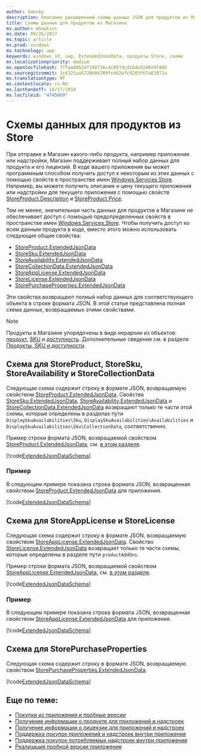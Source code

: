 ```yaml
---
author: Xansky
description: Описание расширенной схемы данных JSON для продуктов из Магазина в пространстве имен Windows.Services.Store.
title: Схемы данных для продуктов из Магазина
ms.author: mhopkins
ms.date: 09/26/2017
ms.topic: article
ms.prod: windows
ms.technology: uwp
keywords: windows 10, uwp, ExtendedJsonData, продукты Store, схема
ms.localizationpriority: medium
ms.openlocfilehash: 77faa88524f348736c4c997dcd18ded200e9fd86
ms.sourcegitcommit: 1c6325aa572868b789fcdd2efc9203f67a83872a
ms.translationtype: MT
ms.contentlocale: ru-RU
ms.lasthandoff: 10/17/2018
ms.locfileid: "4745669"
---
```

# <a name="data-schemas-for-store-products"></a>Схемы данных для продуктов из Store

При отправке в Магазин какого-либо продукта, например приложения или надстройки, Магазин поддерживает полный набор данных для продукта и его лицензий. В коде вашего приложения вы может программным способом получить доступ к некоторым из этих данных с помощью свойств в пространстве имен [Windows.Services.Store](https://msdn.microsoft.com/library/windows/apps/windows.services.store.aspx). Например, вы можете получить описание и цену текущего приложения или надстройки для текущего приложения с помощью свойств [StoreProduct.Description](https://docs.microsoft.com/uwp/api/windows.services.store.storeproduct.Description) и [StoreProduct.Price](https://docs.microsoft.com/uwp/api/windows.services.store.storeproduct.Price).

Тем не менее, значительная часть данных для продуктов в Магазине не обеспечивает доступ с помощью предопределенных свойств в пространстве имен [Windows.Services.Store](https://msdn.microsoft.com/library/windows/apps/windows.services.store.aspx). Чтобы получить доступ ко всем данным продукта в коде, вместо этого можно использовать следующие общие свойства:

* [StoreProduct.ExtendedJsonData](https://docs.microsoft.com/uwp/api/windows.services.store.storeproduct.ExtendedJsonData)
* [StoreSku.ExtendedJsonData](https://docs.microsoft.com/uwp/api/windows.services.store.storesku.ExtendedJsonData)
* [StoreAvailability.ExtendedJsonData](https://docs.microsoft.com/uwp/api/windows.services.store.storeavailability.ExtendedJsonData)
*   [StoreCollectionData.ExtendedJsonData](https://docs.microsoft.com/uwp/api/windows.services.store.storecollectiondata.ExtendedJsonData)
*   [StoreAppLicense.ExtendedJsonData](https://docs.microsoft.com/uwp/api/windows.services.store.storeapplicense.ExtendedJsonData)
* [StoreLicense.ExtendedJsonData](https://docs.microsoft.com/uwp/api/windows.services.store.storelicense.ExtendedJsonData)
*   [StorePurchaseProperties.ExtendedJsonData](https://docs.microsoft.com/uwp/api/windows.services.store.storepurchaseproperties.ExtendedJsonData)

Эти свойства возвращают полный набор данных для соответствующего объекта в строке формата JSON. В этой статье представлена полная схема данных, возвращаемых этими свойствами.

> [!NOTE]
> Продукты в Магазине упорядочены в виде иерархии из объектов: [продукт](https://docs.microsoft.com/uwp/api/windows.services.store.storeproduct), [SKU](https://docs.microsoft.com/uwp/api/windows.services.store.storesku) и [доступность](https://docs.microsoft.com/uwp/api/windows.services.store.storeavailability). Дополнительные сведения см. в разделе [Продукты, SKU и доступности](in-app-purchases-and-trials.md#products-skus).

## <a name="schema-for-storeproduct-storesku-storeavailability-and-storecollectiondata"></a>Схема для StoreProduct, StoreSku, StoreAvailability и StoreCollectionData

Следующая схема содержит строку в формате JSON, возвращаемую свойством [StoreProduct.ExtendedJsonData](https://docs.microsoft.com/uwp/api/windows.services.store.storeproduct.ExtendedJsonData). Свойства [StoreSku.ExtendedJsonData](https://docs.microsoft.com/uwp/api/windows.services.store.storesku.ExtendedJsonData), [StoreAvailability.ExtendedJsonData](https://docs.microsoft.com/uwp/api/windows.services.store.storeavailability.ExtendedJsonData) и [StoreCollectionData.ExtendedJsonData](https://docs.microsoft.com/uwp/api/windows.services.store.storecollectiondata.ExtendedJsonData) возвращают только те части этой схемы, которые определены в разделах пути ```DisplaySkuAvailabilities\Sku```, ```DisplaySkuAvailabilities\Availabilities``` и ```DisplaySkuAvailabilities\Sku\CollectionData```, соответственно.

Пример строки формата JSON, возвращаемой свойством [StoreProduct.ExtendedJsonData](https://docs.microsoft.com/uwp/api/windows.services.store.storeproduct.ExtendedJsonData), см. [в этом разделе](#product-example).

[!code[ExtendedJsonDataSchema](./code/InAppPurchasesAndLicenses_RS1/json/StoreProduct.ExtendedJsonData.json#L1-L729)]

<span id="product-example" />

### <a name="example"></a>Пример

В следующем примере показана строка формата JSON, возвращенная свойством [StoreProduct.ExtendedJsonData](https://docs.microsoft.com/uwp/api/windows.services.store.storeproduct.ExtendedJsonData) для приложения.

[!code[ExtendedJsonDataSchema](./code/InAppPurchasesAndLicenses_RS1/json/StoreProduct.ExtendedJsonDataExample.json#L1-L268)]

## <a name="schema-for-storeapplicense-and-storelicense"></a>Схема для StoreAppLicense и StoreLicense

Следующая схема содержит строку в формате JSON, возвращаемую свойством [StoreAppLicense.ExtendedJsonData](https://docs.microsoft.com/uwp/api/windows.services.store.storeapplicense.ExtendedJsonData). Свойство [StoreLicense.ExtendedJsonData](https://docs.microsoft.com/uwp/api/windows.services.store.storelicense.ExtendedJsonData) возвращает только те части схемы, которые определены в разделе пути ```productAddOns```.

Пример строки формата JSON, возвращаемой свойством [StoreAppLicense.ExtendedJsonData](https://docs.microsoft.com/uwp/api/windows.services.store.storeapplicense.ExtendedJsonData), см. [в этом разделе](#license-example).

[!code[ExtendedJsonDataSchema](./code/InAppPurchasesAndLicenses_RS1/json/StoreAppLicense.ExtendedJsonData.json#L1-L80)]

<span id="license-example" />

### <a name="example"></a>Пример

В следующем примере показана строка формата JSON, возвращенная свойством [StoreAppLicense.ExtendedJsonData](https://docs.microsoft.com/uwp/api/windows.services.store.storeapplicense.ExtendedJsonData) для приложения.

[!code[ExtendedJsonDataSchema](./code/InAppPurchasesAndLicenses_RS1/json/StoreAppLicense.ExtendedJsonDataExample.json#L1-L28)]

## <a name="schema-for-storepurchaseproperties"></a>Схема для StorePurchaseProperties

Следующая схема содержит строку в формате JSON, возвращаемую свойством [StorePurchaseProperties.ExtendedJsonData](https://docs.microsoft.com/uwp/api/windows.services.store.storepurchaseproperties.ExtendedJsonData).

[!code[ExtendedJsonDataSchema](./code/InAppPurchasesAndLicenses_RS1/json/StorePurchaseProperties.ExtendedJsonData.json#L1-L12)]

## <a name="related-topics"></a>Еще по теме:

* [Покупки из приложения и пробные версии](in-app-purchases-and-trials.md)
* [Получение информации о продукте для приложений и надстроек](get-product-info-for-apps-and-add-ons.md)
* [Получение информации о лицензии для приложений и надстроек](get-license-info-for-apps-and-add-ons.md)
* [Поддержка покупок приложений и надстроек внутри приложения](enable-in-app-purchases-of-apps-and-add-ons.md)
* [Поддержка покупок потребляемых надстроек внутри приложения](enable-consumable-add-on-purchases.md)
* [Реализация пробной версии приложения](implement-a-trial-version-of-your-app.md)
